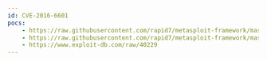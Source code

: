 ```yaml
---
id: CVE-2016-6601
pocs:
    - https://raw.githubusercontent.com/rapid7/metasploit-framework/master/modules/auxiliary/admin/http/webnms_file_download.rb
    - https://raw.githubusercontent.com/rapid7/metasploit-framework/master/modules/auxiliary/admin/http/webnms_cred_disclosure.rb
    - https://www.exploit-db.com/raw/40229
---
```

